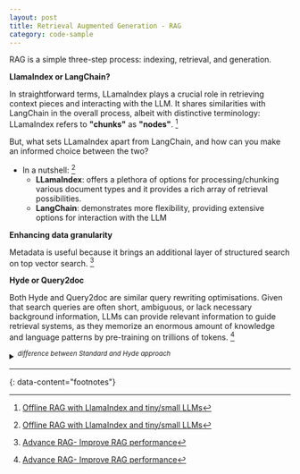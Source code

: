 ```yaml
---
layout: post
title: Retrieval Augmented Generation - RAG
category: code-sample
---
```


RAG is a simple three-step process: indexing, retrieval, and generation.

__LlamaIndex or LangChain?__

In straightforward terms, LLamaIndex plays a crucial role in retrieving context
pieces and interacting with the LLM. It shares similarities with LangChain in
the overall process, albeit with distinctive terminology: LLamaIndex refers to
__"chunks"__ as __"nodes"__. [^2]

But, what sets LLamaIndex apart from LangChain, and how can you make an
informed choice between the two?
- In a nutshell: [^2]
  - __LLamaIndex__: offers a plethora of options for processing/chunking
    various document types and it provides a rich array of retrieval
    possibilities.
  - __LangChain__: demonstrates more flexibility, providing extensive options
    for interaction with the LLM

__Enhancing data granularity__

Metadata is useful because it brings an additional layer of structured search
on top vector search. [^1]

__Hyde or Query2doc__

Both Hyde and Query2doc are similar query rewriting optimisations. Given that
search queries are often short, ambiguous, or lack necessary background
information, LLMs can provide relevant information to guide retrieval systems,
as they memorize an enormous amount of knowledge and language patterns by
pre-training on trillions of tokens. [^1]

<details markdown="block">
<summary><i><sup>difference between Standard and Hyde approach</sup></i></summary>

![image](https://github.com/igorlima/unapologetic-thoughts/assets/1886786/cb621582-751b-4a77-bf6b-05da6b7a86b5)

</details>

---
{: data-content="footnotes"}

[^1]: [Advance RAG- Improve RAG performance](https://luv-bansal.medium.com/advance-rag-improve-rag-performance-208ffad5bb6a)
[^2]: [Offline RAG with LlamaIndex and tiny/small LLMs](https://medium.com/pythoneers/offline-rag-with-llamaindex-and-tiny-and-small-llms-ab2acac936b0)
